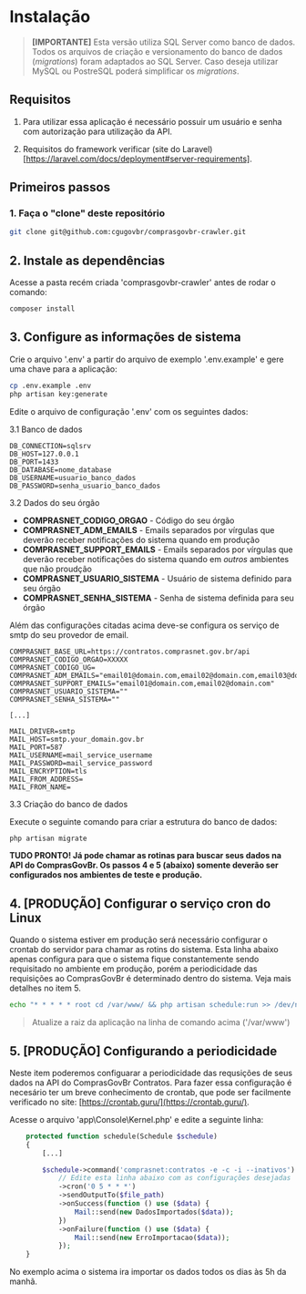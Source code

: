 # Instalação

> **[IMPORTANTE]** Esta versão utiliza SQL Server como banco de dados. Todos os arquivos de criação e versionamento do banco
de dados (_migrations_) foram adaptados ao SQL Server. Caso deseja utilizar MySQL ou PostreSQL poderá
simplificar os _migrations_.

## Requisitos

1. Para utilizar essa aplicação é necessário possuir um usuário e senha
com autorização para utilização da API.

2. Requisitos do framework verificar (site do Laravel)[https://laravel.com/docs/deployment#server-requirements].

## Primeiros passos

### 1. Faça o "clone" deste repositório

```bash
git clone git@github.com:cgugovbr/comprasgovbr-crawler.git
```

## 2. Instale as dependências

Acesse a pasta recém criada 'comprasgovbr-crawler' antes de rodar o comando:

```bash
composer install
```

## 3. Configure as informações de sistema

Crie o arquivo '.env' a partir do arquivo de exemplo '.env.example' e gere uma chave para a aplicação:
```bash
cp .env.example .env
php artisan key:generate
```

Edite o arquivo de configuração '.env' com os seguintes dados:

3.1 Banco de dados

```env
DB_CONNECTION=sqlsrv
DB_HOST=127.0.0.1
DB_PORT=1433
DB_DATABASE=nome_database
DB_USERNAME=usuario_banco_dados
DB_PASSWORD=senha_usuario_banco_dados
```

3.2 Dados do seu órgão

- **COMPRASNET_CODIGO_ORGAO** - Código do seu órgão
- **COMPRASNET_ADM_EMAILS** - Emails separados por vírgulas que deverão receber notificações do sistema quando em produção
- **COMPRASNET_SUPPORT_EMAILS** - Emails separados por vírgulas que deverão receber notificações do sistema quando em _outros_ ambientes que não proudção
- **COMPRASNET_USUARIO_SISTEMA** - Usuário de sistema definido para seu órgão
- **COMPRASNET_SENHA_SISTEMA** - Senha de sistema definida para seu órgão

Além das configurações citadas acima deve-se configura os serviço de smtp do seu provedor de email.

```env
COMPRASNET_BASE_URL=https://contratos.comprasnet.gov.br/api
COMPRASNET_CODIGO_ORGAO=XXXXX
COMPRASNET_CODIGO_UG=
COMPRASNET_ADM_EMAILS="email01@domain.com,email02@domain.com,email03@domain.com,email04@domain.com,email05@domain.com,email06@domain.com"
COMPRASNET_SUPPORT_EMAILS="email01@domain.com,email02@domain.com"
COMPRASNET_USUARIO_SISTEMA=""
COMPRASNET_SENHA_SISTEMA=""

[...]

MAIL_DRIVER=smtp
MAIL_HOST=smtp.your_domain.gov.br
MAIL_PORT=587
MAIL_USERNAME=mail_service_username
MAIL_PASSWORD=mail_service_password
MAIL_ENCRYPTION=tls
MAIL_FROM_ADDRESS=
MAIL_FROM_NAME=
```

3.3 Criação do banco de dados

Execute o seguinte comando para criar a estrutura do banco de dados:

```bash
php artisan migrate
```

**TUDO PRONTO! Já pode chamar as rotinas para buscar seus dados na API do ComprasGovBr.
Os passos 4 e 5 (abaixo) somente deverão ser configurados nos ambientes de teste e produção.**

## 4. [PRODUÇÃO] Configurar o serviço cron do Linux

Quando o sistema estiver em produção será necessário configurar o crontab do servidor
para chamar as rotins do sistema. Esta linha abaixo apenas configura para que o sistema
fique constantemente sendo requisitado no ambiente em produção, porém a periodicidade das
requisições ao ComprasGovBr é determinado dentro do sistema.
Veja mais detalhes no item 5.

```bash
echo "* * * * * root cd /var/www/ && php artisan schedule:run >> /dev/null 2>&1" >> /etc/crontab
```

> Atualize a raiz da aplicação na linha de comando acima ('/var/www')

## 5. [PRODUÇÃO] Configurando a periodicidade

Neste item poderemos configuarar a periodicidade das requsições de seus dados na API
do ComprasGovBr Contratos. Para fazer essa configuração é necesário ter um breve conhecimento
de crontab, que pode ser facilmente verificado no site:
[https://crontab.guru/](https://crontab.guru/).

Acesse o arquivo 'app\Console\Kernel.php' e edite a seguinte linha:

```php
    protected function schedule(Schedule $schedule)
    {
        [...]

        $schedule->command('comprasnet:contratos -e -c -i --inativos')
            // Edite esta linha abaixo com as configurações desejadas
            ->cron('0 5 * * *')
            ->sendOutputTo($file_path)
            ->onSuccess(function () use ($data) {
                Mail::send(new DadosImportados($data));
            })
            ->onFailure(function () use ($data) {
                Mail::send(new ErroImportacao($data));
            });
    }
```

No exemplo acima o sistema ira importar os dados todos os dias às 5h da manhã.